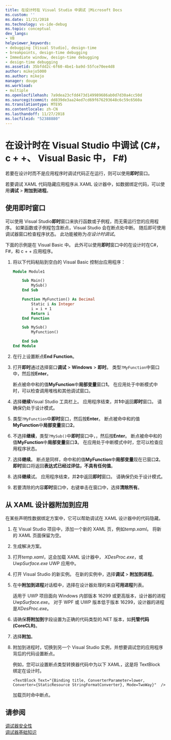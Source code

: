 ```yaml
---
title: 在设计时在 Visual Studio 中调试 |Microsoft Docs
ms.custom: ''
ms.date: 11/21/2018
ms.technology: vs-ide-debug
ms.topic: conceptual
dev_langs:
- VB
helpviewer_keywords:
- debugging [Visual Studio], design-time
- breakpoints, design-time debugging
- Immediate window, design-time debugging
- design-time debugging
ms.assetid: 35bfdd2c-6f60-4be1-ba9d-55fce70ee4d8
author: mikejo5000
ms.author: mikejo
manager: douge
ms.workload:
- multiple
ms.openlocfilehash: 7a9dea23cfdd473d149989686ab0d7d30a4cc50d
ms.sourcegitcommit: dd839de3aa24ed7cd69f676293648c6c59c6560a
ms.translationtype: MTE95
ms.contentlocale: zh-CN
ms.lasthandoff: 11/27/2018
ms.locfileid: "52388880"
---
```

# <a name="debug-at-design-time-in-visual-studio-c-c-visual-basic-f"></a>在设计时在 Visual Studio 中调试 (C#，c + +、 Visual Basic 中， F#)

若要在设计时而不是应用程序时调试代码正在运行，则可以使用**即时**窗口。 

若要调试 XAML 代码隐藏应用程序从 XAML 设计器中，如数据绑定代码，可以使用**调试** > **附加到进程**。
  
## <a name="use-the-immediate-window"></a>使用即时窗口  

可以使用 Visual Studio**即时**窗口来执行函数或子例程，而无需运行您的应用程序。 如果函数或子例程包含断点，Visual Studio 会在断点处中断。 随后即可使用调试器窗口检查程序状态。 此功能被称为*在设计时调试*。  

下面的示例是在 Visual Basic 中。 此外可以使用**即时**窗口中的在设计时在C#， F#，和 c + + 应用程序。

1. 将以下代码粘贴到空白的 Visual Basic 控制台应用程序：  
   
   ```vb  
   Module Module1
   
       Sub Main()
           MySub()
       End Sub
   
       Function MyFunction() As Decimal
           Static i As Integer
           i = i + 1
           Return i
       End Function
   
       Sub MySub()
           MyFunction()
   
       End Sub
   End Module
   ```  
   
1. 在行上设置断点**End Function**。  
   
1. 打开**即时**通过选择窗口**调试** > **Windows** > **即时**。 类型`?MyFunction`中窗口中，然后按**Enter**。   
   
   断点被命中和的值**MyFunction**中**局部变量**窗口**1**。 在应用处于中断模式中时，可以检查调用堆栈和其他调试窗口。 
   
1. 选择**继续**Visual Studio 工具栏上。 应用程序结束，并**1**中返回**即时**窗口。 请确保仍处于设计模式。  
   
1. 类型`?MyFunction`中**即时**窗口，然后按**Enter**。 断点被命中和的值**MyFunction**中**局部变量**窗口**2**。 
   
1. 不选择**继续**，类型`?MySub()`中**即时**窗口中，，然后按**Enter**。 断点被命中和的值**MyFunction**中**局部变量**窗口**3**。 在应用处于中断模式中时，您可以检查应用程序状态。 
   
1. 选择**继续**。 断点是同样，命中和的值**MyFunction**中**局部变量**现在已窗口**2**。 **即时**窗口将返回**表达式已经过评估，不具有任何值**。
   
1. 选择**继续**试。 应用程序结束，并**2**中返回**即时**窗口。 请确保仍处于设计模式。
   
1. 若要清除的内容**即时**窗口中，右键单击在窗口中，选择**清除所有**。 

## <a name="attach-to-an-app-from-the-xaml-designer"></a>从 XAML 设计器附加到应用

在某些声明性数据绑定方案中，它可以帮助调试在 XAML 设计器中的代码隐藏。

1. 在 Visual Studio 项目中，添加一个新的 XAML 页，例如*temp.xaml*。 将新的 XAML 页面保留为空。 
   
1. 生成解决方案。
   
1. 打开*temp.xaml*，这会加载 XAML 设计器中， *XDesProc.exe*，或*UwpSurface.exe* UWP 应用中。 
   
1. 打开 Visual Studio 的新实例。 在新的实例中，选择**调试** > **附加到进程**。 
   
1. 在中**附加到进程**对话框中，选择在设计器处理的来自**可用进程**列表。
   
   适用于 UWP 项目面向 Windows 内部版本 16299 或更高版本，设计器的进程*UwpSurface.exe*。 对于 WPF 或 UWP 版本低于版本 16299，设计器的进程是*XDesProc.exe*。
   
1. 请确保**将附加到**字段设置为正确的代码类型的.NET 版本，如**托管代码 (CoreCLR)**。 
   
1. 选择**附加**。
   
1. 附加到进程时，切换到另一个 Visual Studio 实例，并想要调试您的应用程序背后的代码设置断点。
   
   例如，您可以设置断点类型转换器代码中为以下 XAML，这是将 TextBlock 绑定在设计时。
   
    ```xaml
    <TextBlock Text="{Binding title, ConverterParameter=lower, Converter={StaticResource StringFormatConverter}, Mode=TwoWay}"  />
    ```
   加载页时命中断点。
  
## <a name="see-also"></a>请参阅  
 [调试器安全性](../debugger/debugger-security.md)   
 [调试器基础知识](../debugger/getting-started-with-the-debugger.md)

